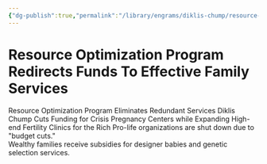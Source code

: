 ```yaml
---
{"dg-publish":true,"permalink":"/library/engrams/diklis-chump/resource-optimization-program-redirects-funds-to-effective-family-services/","tags":["DC/Women","DC/AS1"]}
---
```


# Resource Optimization Program Redirects Funds To Effective Family Services
Resource Optimization Program Eliminates Redundant Services
Diklis Chump Cuts Funding for Crisis Pregnancy Centers
while Expanding High-end Fertility Clinics for the Rich
	Pro-life organizations are shut down due to "budget cuts."  
	Wealthy families receive subsidies for designer babies and genetic selection services.
